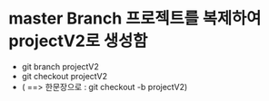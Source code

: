 # master Branch 프로젝트를 복제하여 projectV2로 생성함
* git branch projectV2
* git checkout projectV2
* ( ==> 한문장으로 : git checkout -b projectV2)